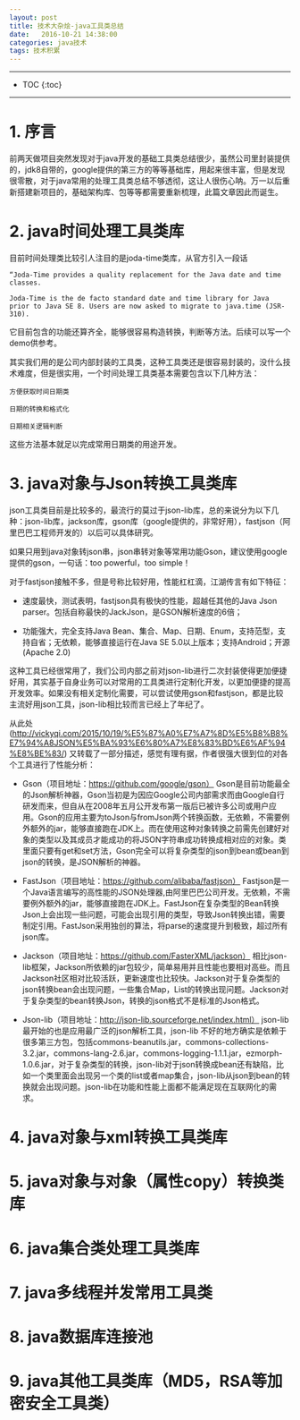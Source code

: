 ```yaml
---
layout: post
title: 技术大杂烩-java工具类总结
date:   2016-10-21 14:38:00
categories: java技术
tags: 技术积累
---
```

*****
* TOC
{:toc}
*****

# 1. 序言

前两天做项目突然发现对于java开发的基础工具类总结很少，虽然公司里封装提供的，jdk8自带的，google提供的第三方的等等基础库，用起来很丰富，但是发现很零散，对于java常用的处理工具类总结不够透彻，这让人很伤心呐。万一以后重新搭建新项目的，基础架构库、包等等都需要重新梳理，此篇文章因此而诞生。

# 2. java时间处理工具类库

目前时间处理类比较引人注目的是joda-time类库，从官方引入一段话

~~~text
“Joda-Time provides a quality replacement for the Java date and time classes.

Joda-Time is the de facto standard date and time library for Java prior to Java SE 8. Users are now asked to migrate to java.time (JSR-310).
~~~

它目前包含的功能还算齐全，能够很容易构造转换，判断等方法。后续可以写一个demo供参考。

其实我们用的是公司内部封装的工具类，这种工具类还是很容易封装的，没什么技术难度，但是很实用，一个时间处理工具类基本需要包含以下几种方法：

	方便获取时间日期类

	日期的转换和格式化

	日期相关逻辑判断

这些方法基本就足以完成常用日期类的用途开发。


# 3. java对象与Json转换工具类库

json工具类目前是比较多的，最流行的莫过于json-lib库，总的来说分为以下几种：json-lib库，jackson库，gson库（google提供的，非常好用），fastjson（阿里巴巴工程师开发的）以后可以具体研究。

如果只用到java对象转json串，json串转对象等常用功能Gson，建议使用google提供的gson，一句话：too powerful，too simple！

对于fastjson接触不多，但是号称比较好用，性能杠杠滴，江湖传言有如下特征：

- 速度最快，测试表明，fastjson具有极快的性能，超越任其他的Java Json parser。包括自称最快的JackJson，是GSON解析速度的6倍；

- 功能强大，完全支持Java Bean、集合、Map、日期、Enum，支持范型，支持自省；无依赖，能够直接运行在Java SE 5.0以上版本；支持Android；开源 (Apache 2.0)

这种工具已经很常用了，我们公司内部之前对json-lib进行二次封装使得更加便捷好用，其实基于自身业务可以对常用的工具类进行定制化开发，以更加便捷的提高开发效率。如果没有相关定制化需要，可以尝试使用gson和fastjson，都是比较主流好用json工具，json-lib相比较而言已经上了年纪了。

从此处(http://vickyqi.com/2015/10/19/%E5%87%A0%E7%A7%8D%E5%B8%B8%E7%94%A8JSON%E5%BA%93%E6%80%A7%E8%83%BD%E6%AF%94%E8%BE%83/) 又转载了一部分描述，感觉有理有据，作者很强大很到位的对各个工具进行了性能分析：

- Gson（项目地址：https://github.com/google/gson）
  Gson是目前功能最全的Json解析神器，Gson当初是为因应Google公司内部需求而由Google自行研发而来，但自从在2008年五月公开发布第一版后已被许多公司或用户应用。Gson的应用主要为toJson与fromJson两个转换函数，无依赖，不需要例外额外的jar，能够直接跑在JDK上。而在使用这种对象转换之前需先创建好对象的类型以及其成员才能成功的将JSON字符串成功转换成相对应的对象。类里面只要有get和set方法，Gson完全可以将复杂类型的json到bean或bean到json的转换，是JSON解析的神器。

- FastJson（项目地址：https://github.com/alibaba/fastjson）
  Fastjson是一个Java语言编写的高性能的JSON处理器,由阿里巴巴公司开发。无依赖，不需要例外额外的jar，能够直接跑在JDK上。FastJson在复杂类型的Bean转换Json上会出现一些问题，可能会出现引用的类型，导致Json转换出错，需要制定引用。FastJson采用独创的算法，将parse的速度提升到极致，超过所有json库。
 
- Jackson（项目地址：https://github.com/FasterXML/jackson）
  相比json-lib框架，Jackson所依赖的jar包较少，简单易用并且性能也要相对高些。而且Jackson社区相对比较活跃，更新速度也比较快。Jackson对于复杂类型的json转换bean会出现问题，一些集合Map，List的转换出现问题。Jackson对于复杂类型的bean转换Json，转换的json格式不是标准的Json格式。
 
- Json-lib（项目地址：http://json-lib.sourceforge.net/index.html）
  json-lib最开始的也是应用最广泛的json解析工具，json-lib 不好的地方确实是依赖于很多第三方包，包括commons-beanutils.jar，commons-collections-3.2.jar，commons-lang-2.6.jar，commons-logging-1.1.1.jar，ezmorph-1.0.6.jar，对于复杂类型的转换，json-lib对于json转换成bean还有缺陷，比如一个类里面会出现另一个类的list或者map集合，json-lib从json到bean的转换就会出现问题。json-lib在功能和性能上面都不能满足现在互联网化的需求。


# 4. java对象与xml转换工具类库



# 5. java对象与对象（属性copy）转换类库

# 6. java集合类处理工具类库

# 7. java多线程并发常用工具类

# 8. java数据库连接池

# 9. java其他工具类库（MD5，RSA等加密安全工具类）